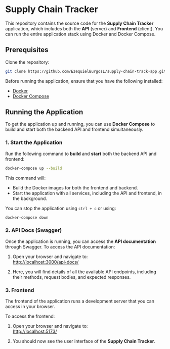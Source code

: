 # Supply Chain Tracker

This repository contains the source code for the **Supply Chain Tracker** application, which includes both the **API** (server) and **Frontend** (client). You can run the entire application stack using Docker and Docker Compose.

## Prerequisites

Clone the repository:

```bash
git clone https://github.com/EzequielBurgosL/supply-chain-track-app.git
```

Before running the application, ensure that you have the following installed:

- [Docker](https://www.docker.com/get-started)
- [Docker Compose](https://docs.docker.com/compose/install/)

## Running the Application

To get the application up and running, you can use **Docker Compose** to build and start both the backend API and frontend simultaneously.

### 1. Start the Application

Run the following command to **build** and **start** both the backend API and frontend:

```bash
docker-compose up --build
```

This command will:

- Build the Docker images for both the frontend and backend.
- Start the application with all services, including the API and frontend, in the background.

You can stop the application using `ctrl + c` or using:

```bash
docker-compose down
```

### 2. API Docs (Swagger)

Once the application is running, you can access the **API documentation** through Swagger. To access the API documentation:

1. Open your browser and navigate to:  
   [http://localhost:3000/api-docs/](http://localhost:3000/api-docs/)

2. Here, you will find details of all the available API endpoints, including their methods, request bodies, and expected responses.

### 3. Frontend

The frontend of the application runs a development server that you can access in your browser.

To access the frontend:

1. Open your browser and navigate to:  
   [http://localhost:5173/](http://localhost:5173/)

2. You should now see the user interface of the **Supply Chain Tracker**.
